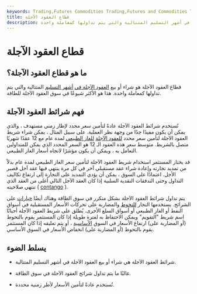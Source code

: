 ```yaml
---
keywords: Trading,Futures Commodities Trading,Futures and Commodities Trading
title: قطاع العقود الآجلة
description: قطاع العقود الآجلة هو شراء أو بيع العقود الآجلة في أشهر التسليم المتتالية والتي يتم تداولها كمعاملة واحدة.
---
```


# قطاع العقود الآجلة
## ما هو قطاع العقود الآجلة؟

قطاع العقود الآجلة هو شراء أو بيع [العقود الآجلة في](/futures) [أشهر التسليم](/deliverymonth) المتتالية والتي يتم تداولها كمعاملة واحدة. هذا هو الأكثر شيوعًا في سوق العقود الآجلة للطاقة.

## فهم شرائط العقود الآجلة

تُستخدم شرائط العقود الآجلة عادةً لتأمين سعر محدد لإطار زمني مستهدف ، والذي يمكن أن يكون مفيدًا جدًا من وجهة نظر العملية. على سبيل المثال ، يمكن شراء شريط العقود الآجلة لتأمين سعر محدد [للعقود الآجلة](/commoditiesexchange) [للغاز الطبيعي](/commoditiesexchange) لمدة عام مع 12 عقدًا شهريًا متصل بالشريط. متوسط سعر هذه العقود الـ 12 هو السعر المحدد الذي يمكن للمتداولين التعامل به ، ويمكن أن يكون مؤشرًا لاتجاه أسعار الغاز الطبيعي.

قد يختار المستثمر استخدام شريط العقود الآجلة لتأمين سعر الغاز الطبيعي لمدة عام بدلاً من تمديد تجارته وإعادة شراء عقد مستقبلي آخر في كل مرة ينتهي فيها عقد آجل قصير الأجل. اعتمادًا على السوق ، يمكن أن يؤدي التمديد على التجارة إلى ارتفاع تكاليف التداول وحتى التدفقات النقدية السلبية إذا كان العقد الآجل التالي أغلى من العقد الذي تنتهي صلاحيته ( [contango](/contango) ).

يتم تداول شرائط العقود الآجلة بشكل متكرر في سوق الطاقة وهناك أيضًا [خيارات](/option) على الشرائح. يستخدمها التجار [للتحوط](/hedge) والمضاربة على تحركات الأسعار المستقبلية في أسواق النفط أو الغاز الطبيعي أو أسواق السلع الأخرى. يُطلق على شريط العقود الآجلة أحيانًا اسم شريط "التقويم" ويمكن الاحتفاظ به لفترة طويلة إذا كان المستثمر يقوم بالتحوط (أو المضاربة على) ارتفاع الأسعار في السوق [الأساسية](/underlying-asset) ، أو يتم تعليقه إذا كان المستثمر يقوم بالتحوط (أو المضاربة على) انخفاض الأسعار في السوق الأساسي.

## يسلط الضوء

- شرائط العقود الآجلة هي شراء أو بيع العقود الآجلة في أشهر التسليم المتتالية.

- غالبًا ما يتم تداول شرائح العقود الآجلة في سوق الطاقة.

- تُستخدم عادةً لتأمين الأسعار لأطر زمنية محددة.

